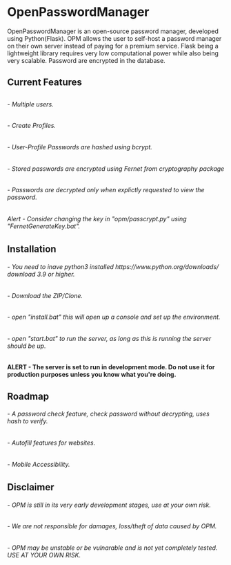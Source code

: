 # OpenPasswordManager
OpenPasswordManager is an open-source password manager, developed using Python(Flask).
OPM allows the user to self-host a password manager on their own server instead of paying for a premium service.
Flask being a lightweight library requires very low computational power while also being very scalable.
Password are encrypted in the database.

<h2>Current Features<h2>
<h6>- Multiple users.</h6>
<h6>- Create Profiles.</h6>
<h6>- User-Profile Passwords are hashed using bcrypt.</h6>
<h6>- Stored passwords are encrypted using Fernet from cryptography package</h6>
<h6>- Passwords are decrypted only when explictly requested to view the password.</h6>
<h6>Alert - Consider changing the key in "opm/passcrypt.py" using "FernetGenerateKey.bat". </h6>
  
<h2>Installation</h3>
<h6>- You need to inave python3 installed https://www.python.org/downloads/ download 3.9 or higher.</h6>
<h6>- Download the ZIP/Clone.</h6>
<h6>- open "install.bat" this will open up a console and set up the environment.</h6>
<h6>- open "start.bat" to run the server, as long as this is running  the server should be up.</h6>
<h4>ALERT - The server is set to run in development mode. Do not use it for production purposes unless you know what you're doing.</h4>

<h2>Roadmap</h2>
<h6>- A password check feature, check password without decrypting, uses hash to verify.</h6>
<h6>- Autofill features for websites.</h6>
<h6>- Mobile Accessibility.</h6>

<h2>Disclaimer</h2>
<h6>- OPM is still in its very early development stages, use at your own risk.</h6>
<h6>- We are not responsible for damages, loss/theft of data caused by OPM.</h6>
<h6>- OPM may be unstable or be vulnarable and is not yet completely tested. USE AT YOUR OWN RISK.</h6>
